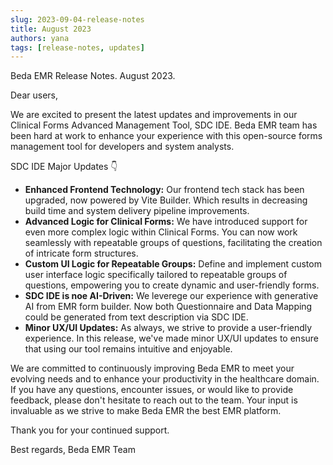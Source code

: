 ```yaml
---
slug: 2023-09-04-release-notes
title: August 2023
authors: yana
tags: [release-notes, updates]
---
```


Beda EMR Release Notes. August 2023.

Dear users,

We are excited to present the latest updates and improvements in our Clinical Forms Advanced Management Tool, SDC IDE. Beda EMR team has been hard at work to enhance your experience with this open-source forms management tool for developers and system analysts.

SDC IDE Major Updates 👇

<!--truncate-->

- **Enhanced Frontend Technology:** Our frontend tech stack has been upgraded, now powered by Vite Builder. Which results in decreasing build time and  system delivery pipeline improvements.
- **Advanced Logic for Clinical Forms:** We have introduced support for even more complex logic within Clinical Forms. You can now work seamlessly with repeatable groups of questions, facilitating the creation of intricate form structures.
- **Custom UI Logic for Repeatable Groups:** Define and implement custom user interface logic specifically tailored to repeatable groups of questions, empowering you to create dynamic and user-friendly forms.
- **SDC IDE is noe AI-Driven:** We leverege our experience with generative AI from EMR form builder. Now both Questionnaire and Data Mapping could be generated from text description via SDC IDE.
- **Minor UX/UI Updates:** As always, we strive to provide a user-friendly experience. In this release, we've made minor UX/UI updates to ensure that using our tool remains intuitive and enjoyable.

We are committed to continuously improving Beda EMR to meet your evolving needs and to enhance your productivity in the healthcare domain.
If you have any questions, encounter issues, or would like to provide feedback, please don't hesitate to reach out to the team. Your input is invaluable as we strive to make Beda EMR the best EMR platform.

Thank you for your continued support.

Best regards, 
Beda EMR Team
